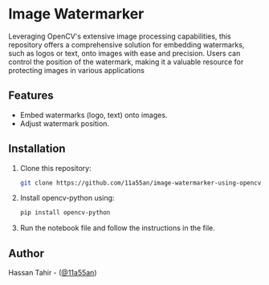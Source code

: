 # Image Watermarker
Leveraging OpenCV's extensive image processing capabilities, this repository offers a comprehensive solution for embedding watermarks, such as logos or text, onto images with ease and precision. Users can control the position of the watermark, making it a valuable resource for protecting images in various applications

## Features

- Embed watermarks (logo, text) onto images.
- Adjust watermark position.

## Installation

1. Clone this repository:
   ```bash
   git clone https://github.com/11a55an/image-watermarker-using-opencv.git
   ```
2. Install opencv-python using:
   ```sh
   pip install opencv-python
   ```
3. Run the notebook file and follow the instructions in the file.

## Author

Hassan Tahir - ([@11a55an](https://github.com/11a55an))
